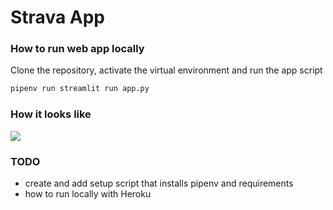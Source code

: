 # Strava App

### How to run web app locally

Clone the repository, activate the virtual environment and run the app script
```bash
pipenv run streamlit run app.py
```

### How it looks like
![](docs/overview.gif)

### TODO
* create and add setup script that installs pipenv and requirements
* how to run locally with Heroku
